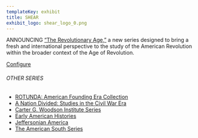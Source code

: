 ```yaml
---
templateKey: exhibit
title: SHEAR
exhibit_logo: shear_logo_0.png
---
```

ANNOUNCING [“The Revolutionary Age,”](https://www.upress.virginia.edu/2020/07/14/uva-press-announces-new-series-revolutionary-age) a new series designed to bring a fresh and international perspective to the study of the American Revolution within the broader context of the Age of Revolution.

[Configure](https://www.upress.virginia.edu/content/shear#)

###### OTHER SERIES

* [ROTUNDA: ](https://www.upress.virginia.edu/rotundacollections/american-history-collection)[American Founding Era Collection](https://www.upress.virginia.edu/rotundacollections/american-founding-era-collection)
* [A Nation Divided: Studies in the Civil War Era](https://www.upress.virginia.edu/series/nation-divided-studies-civil-war-era)
* [Carter G. Woodson Institute Series](https://www.upress.virginia.edu/series/carter-g-woodson-institute-series)
* [Early American Histories](https://www.upress.virginia.edu/series/early-american-histories)
* [Jeffersonian America](https://www.upress.virginia.edu/series/jeffersonian-america)
* [The American South Series](https://www.upress.virginia.edu/series/american-south-series)